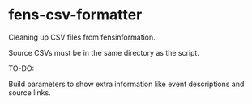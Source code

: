 # fens-csv-formatter
Cleaning up CSV files from fensinformation.

Source CSVs must be in the same directory as the script.

TO-DO:

Build parameters to show extra information like event descriptions and source links.
